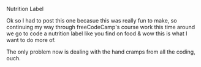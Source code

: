 Nutrition Label

Ok so I had to post this one becasue this was really fun to make, so continuing my way through freeCodeCamp's course work this time around we go to code a nutrition label like you find on food & wow this is what I want to do more of.

The only problem now is dealing with the hand cramps from all the coding, ouch.
